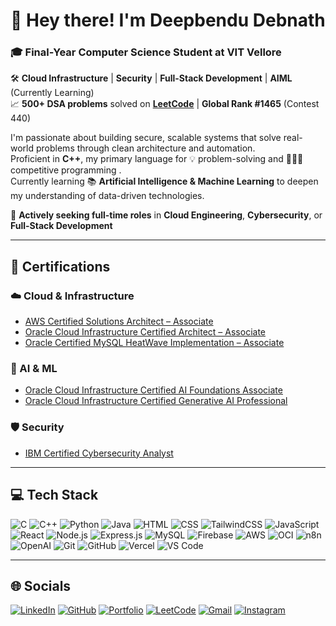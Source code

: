 # 👋 Hey there! I'm Deepbendu Debnath

### 🎓 Final-Year Computer Science Student at **VIT Vellore**  
🛠️ **Cloud Infrastructure** | **Security** | **Full-Stack Development** | **AIML** (Currently Learning)  
📈 **500+ DSA problems** solved on [**LeetCode**](https://leetcode.com/u/deepbendu/) | **Global Rank #1465** (Contest 440)

I'm passionate about building secure, scalable systems that solve real-world problems through clean architecture and automation.  
Proficient in **C++**, my primary language for 💡 problem-solving  and 👨🏻‍💻 competitive programming .  
Currently learning 📚 **Artificial Intelligence & Machine Learning**  to deepen my understanding of data-driven technologies.

💼 **Actively seeking full-time roles** in **Cloud Engineering**, **Cybersecurity**, or **Full-Stack Development**

---

## 🏅 Certifications

### ☁️ Cloud & Infrastructure
- [AWS Certified Solutions Architect – Associate](https://cp.certmetrics.com/amazon/en/public/verify/credential/40d503c796ac43eb9f5d3912b5adad30)  
- [Oracle Cloud Infrastructure Certified Architect – Associate](https://catalog-education.oracle.com/pls/certview/sharebadge?id=489BF9264BD40C0BBBD9D98EA9C1ADB0A7E67EFB4F71D90DECF03F12DB66C780)  
- [Oracle Certified MySQL HeatWave Implementation – Associate](https://catalog-education.oracle.com/pls/certview/sharebadge?id=64D910EA5113945D6DB796884D37EAEC16C86B59D1D97875C0A5052B8AC04C2D)


### 🤖 AI & ML
- [Oracle Cloud Infrastructure Certified AI Foundations Associate](https://catalog-education.oracle.com/pls/certview/sharebadge?id=454B4B9CB28924785CD01114F0F2F01DB9BF8A806085B38DEA8E170DBF11380B)  
- [Oracle Cloud Infrastructure Certified Generative AI Professional](https://catalog-education.oracle.com/pls/certview/sharebadge?id=79FC072048382632860096CDD6736EACB6EF56A1DAB4861ABF18E5F2153E5645)

### 🛡️ Security
- [IBM Certified Cybersecurity Analyst](https://courses.vit.skillsnetwork.site/certificates/e70cb8a1954c425293d6bbec604f4e6b)

---

## 💻 Tech Stack

![C](https://img.shields.io/badge/C-A8B9CC?style=flat&logo=c&logoColor=white)
![C++](https://img.shields.io/badge/C++-00599C?style=flat&logo=c%2B%2B&logoColor=white)
![Python](https://img.shields.io/badge/Python-3776AB?style=flat&logo=python&logoColor=white)
![Java](https://img.shields.io/badge/Java-007396?style=flat&logo=java&logoColor=white)
![HTML](https://img.shields.io/badge/HTML5-E34F26?style=flat&logo=html5&logoColor=white)
![CSS](https://img.shields.io/badge/CSS3-1572B6?style=flat&logo=css3&logoColor=white)
![TailwindCSS](https://img.shields.io/badge/Tailwind-06B6D4?style=flat&logo=tailwindcss&logoColor=white)
![JavaScript](https://img.shields.io/badge/JavaScript-F7DF1E?style=flat&logo=javascript&logoColor=black)
![React](https://img.shields.io/badge/React-20232A?style=flat&logo=react&logoColor=61DAFB)
![Node.js](https://img.shields.io/badge/Node.js-339933?style=flat&logo=nodedotjs&logoColor=white)
![Express.js](https://img.shields.io/badge/Express.js-000000?style=flat&logo=express&logoColor=white)
![MySQL](https://img.shields.io/badge/MySQL-4479A1?style=flat&logo=mysql&logoColor=white)
![Firebase](https://img.shields.io/badge/Firebase-FFCA28?style=flat&logo=firebase&logoColor=black)
![AWS](https://img.shields.io/badge/AWS-232F3E?style=flat&logo=amazon-aws&logoColor=white)
![OCI](https://img.shields.io/badge/Oracle--Cloud-F80000?style=flat&logo=oracle&logoColor=white)
![n8n](https://img.shields.io/badge/n8n-EE9827?style=flat&logo=n8n&logoColor=white)
![OpenAI](https://img.shields.io/badge/OpenAI-412991?style=flat&logo=openai&logoColor=white)
![Git](https://img.shields.io/badge/Git-F05032?style=flat&logo=git&logoColor=white)
![GitHub](https://img.shields.io/badge/GitHub-181717?style=flat&logo=github&logoColor=white)
![Vercel](https://img.shields.io/badge/Vercel-000000?style=flat&logo=vercel&logoColor=white)
![VS Code](https://img.shields.io/badge/VSCode-007ACC?style=flat&logo=visual-studio-code&logoColor=white)

---

## 🌐 Socials

[![LinkedIn](https://img.shields.io/badge/LinkedIn-%230077B5.svg?&style=flat&logo=linkedin&logoColor=white)](https://linkedin.com/in/deepbendu-debnath)
[![GitHub](https://img.shields.io/badge/GitHub-%23181717.svg?&style=flat&logo=github&logoColor=white)](https://github.com/Deepbendu)
[![Portfolio](https://img.shields.io/badge/Portfolio-%23000000.svg?&style=flat&logo=vercel&logoColor=white)](https://deepbendu-portfolio.vercel.app)
[![LeetCode](https://img.shields.io/badge/LeetCode-%23FFA116.svg?&style=flat&logo=leetcode&logoColor=white)](https://leetcode.com/u/deepbendu/)
[![Gmail](https://img.shields.io/badge/Gmail-D14836.svg?&style=flat&logo=gmail&logoColor=white)](mailto:debnathdeepbendu@gmail.com)
[![Instagram](https://img.shields.io/badge/Instagram-E4405F.svg?&style=flat&logo=instagram&logoColor=white)](https://www.instagram.com/deeps1.0)
